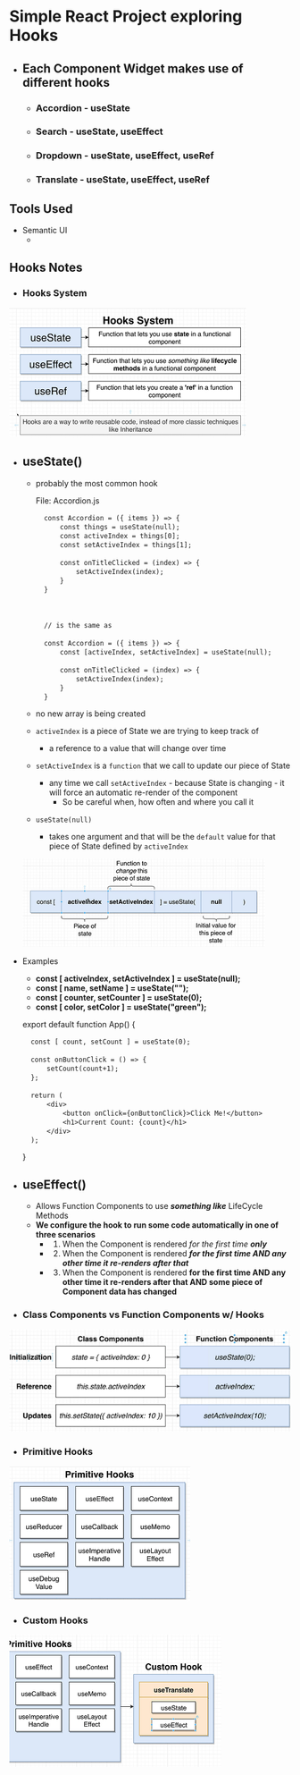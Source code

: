 # Simple React Project exploring Hooks

- ## Each Component Widget makes use of different hooks
    - ### Accordion - **useState**
    - ### Search - **useState, useEffect**
    - ### Dropdown - **useState, useEffect, useRef**
    - ### Translate - **useState, useEffect, useRef**

## Tools Used
- Semantic UI
    - <link rel="stylesheet" href="https://cdnjs.cloudflare.com/ajax/libs/semantic-ui/2.4.1/semantic.min.css" />

## Hooks Notes
- ### Hooks System
![hooks-system](https://github.com/kawgh1/react-widgets/blob/main/diagrams/hooks-system.png)
- ## useState()
    - probably the most common hook
  
        File: Accordion.js

            const Accordion = ({ items }) => {
                const things = useState(null);
                const activeIndex = things[0];
                const setActiveIndex = things[1];

                const onTitleClicked = (index) => {
                    setActiveIndex(index);
                }
            }

      

            // is the same as

            const Accordion = ({ items }) => {
                const [activeIndex, setActiveIndex] = useState(null);

                const onTitleClicked = (index) => {
                    setActiveIndex(index);
                }
            }

            

    - no new array is being created
    - `activeIndex` is a piece of State we are trying to keep track of
        -  a reference to a value that will change over time
   - `setActiveIndex` is a `function` that we call to update our piece of State
       - any time we call `setActiveIndex` - because State is changing - it will force an automatic re-render of the component
           - So be careful when, how often and where you call it
   - `useState(null)`
       - takes one argument and that will be the `default` value for that piece of State defined by `activeIndex`

    ![setstate](https://github.com/kawgh1/react-widgets/blob/main/diagrams/setstate.png)
- Examples
    - **const [ activeIndex, setActiveIndex ] = useState(null);**
    - **const [ name, setName ] = useState("");**
    - **const [ counter, setCounter ] = useState(0);**
    - **const [ color, setColor ] = useState("green");**

    export default function App() {
    
        const [ count, setCount ] = useState(0);
        
        const onButtonClick = () => {
            setCount(count+1);
        };
        
        return (
            <div>
                <button onClick={onButtonClick}>Click Me!</button>
                <h1>Current Count: {count}</h1>
            </div>
        );
    }

- ## useEffect()
  - Allows Function Components to use ***something like*** LifeCycle Methods
  - **We configure the hook to run some code automatically in one of three scenarios**
      - 1. When the Component is rendered *for the first time* ***only***
      - 2. When the Component is rendered ***for the first time AND any other time it re-renders after that***
      - 3. When the Component is rendered **for the first time AND any other time it re-renders after that AND some piece of Component data has changed**

- ### Class Components vs Function Components w/ Hooks

![class-vs-functions-with-hooks](https://github.com/kawgh1/react-widgets/blob/main/diagrams/class-vs-functions-with-hooks.png)
- ### Primitive Hooks
![primitive-hooks](https://github.com/kawgh1/react-widgets/blob/main/diagrams/primitive-hooks.png)



- ### Custom Hooks
![custom-hooks](https://github.com/kawgh1/react-widgets/blob/main/diagrams/cutsom-hooks.png)
